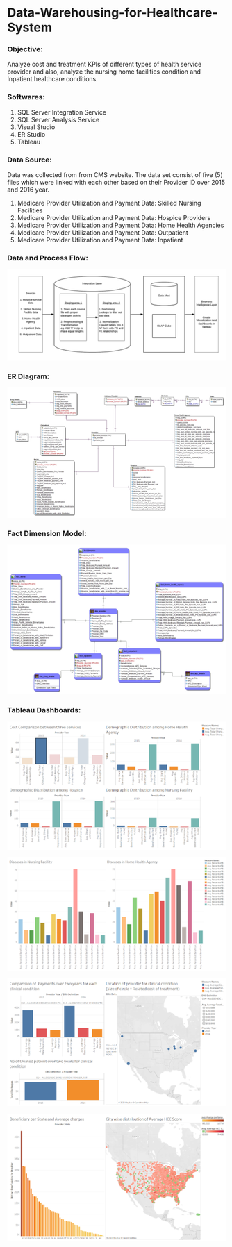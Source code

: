 # Data-Warehousing-for-Healthcare-System

### Objective:
Analyze cost and treatment KPIs of different types of health service provider and also, analyze the nursing home facilities condition and Inpatient healthcare conditions.

### Softwares:

1. SQL Server Integration Service
2. SQL Server Analysis Service
3. Visual Studio
4. ER Studio
5. Tableau


### Data Source:

Data was collected from from CMS website. The data set consist of five (5) files which were linked with each other based on their Provider ID over 2015 and 2016 year.
1. Medicare Provider Utilization and Payment Data: Skilled Nursing Facilities
2. Medicare Provider Utilization and Payment Data: Hospice Providers
3. Medicare Provider Utilization and Payment Data: Home Health Agencies
4. Medicare Provider Utilization and Payment Data: Outpatient
5. Medicare Provider Utilization and Payment Data: Inpatient

### Data and Process Flow:

![alt text](https://github.com/parthrana34/Data-Warehousing-for-Healthcare-System/blob/master/Process%20Flow.png "Logo Title Text 1")

### ER Diagram:

![alt text](https://github.com/parthrana34/Data-Warehousing-for-Healthcare-System/blob/master/Data%20Models%20(ER-Studio)/Model_physical.jpg "Logo Title Text 1")

### Fact Dimension Model:

![alt text](https://github.com/parthrana34/Data-Warehousing-for-Healthcare-System/blob/master/Data%20Models%20(ER-Studio)/Dimensional_Model_Final.jpg "Logo Title Text 1")

### Tableau Dashboards:

![alt text](https://github.com/parthrana34/Data-Warehousing-for-Healthcare-System/blob/master/dashboard1.png "Logo Title Text 1")

![alt text](https://github.com/parthrana34/Data-Warehousing-for-Healthcare-System/blob/master/dashboard2.png "Logo Title Text 1")

![alt text](https://github.com/parthrana34/Data-Warehousing-for-Healthcare-System/blob/master/dashboard3.png "Logo Title Text 1")

![alt text](https://github.com/parthrana34/Data-Warehousing-for-Healthcare-System/blob/master/dashboard4.png "Logo Title Text 1")
